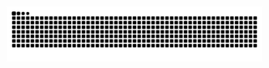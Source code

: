 <picture>
  <source media="(prefers-color-scheme: dark)" srcset="https://raw.githubusercontent.com/NeiryEllen/NeiryEllen/output/github-contribution-grid-snake-dark.svg">
  <source media="(prefers-color-scheme: light)" srcset="https://raw.githubusercontent.com/NeiryEllen/NeiryEllen/output/github-contribution-grid-snake.svg">
  <img alt="github contribution grid snake animation" src="https://raw.githubusercontent.com/NeiryEllen/NeiryEllen/output/github-contribution-grid-snake.svg">
</picture>
